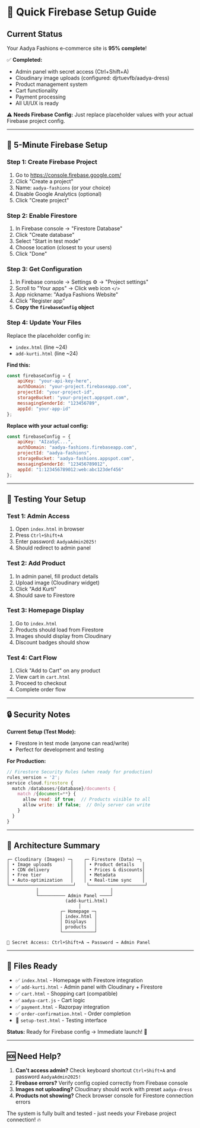 # 🔧 Quick Firebase Setup Guide

## Current Status
Your Aadya Fashions e-commerce site is **95% complete**! 

✅ **Completed:**
- Admin panel with secret access (Ctrl+Shift+A)
- Cloudinary image uploads (configured: djrtuevfb/aadya-dress)
- Product management system
- Cart functionality
- Payment processing
- All UI/UX is ready

⚠️ **Needs Firebase Config:** Just replace placeholder values with your actual Firebase project config.

---

## 🚀 5-Minute Firebase Setup

### Step 1: Create Firebase Project
1. Go to https://console.firebase.google.com/
2. Click "Create a project"
3. Name: `aadya-fashions` (or your choice)
4. Disable Google Analytics (optional)
5. Click "Create project"

### Step 2: Enable Firestore
1. In Firebase console → "Firestore Database"
2. Click "Create database"
3. Select "Start in test mode"
4. Choose location (closest to your users)
5. Click "Done"

### Step 3: Get Configuration
1. In Firebase console → Settings ⚙️ → "Project settings"
2. Scroll to "Your apps" → Click web icon `</>`
3. App nickname: "Aadya Fashions Website"
4. Click "Register app"
5. **Copy the `firebaseConfig` object**

### Step 4: Update Your Files
Replace the placeholder config in:
- `index.html` (line ~24)
- `add-kurti.html` (line ~24)

**Find this:**
```javascript
const firebaseConfig = {
    apiKey: "your-api-key-here",
    authDomain: "your-project.firebaseapp.com",
    projectId: "your-project-id",
    storageBucket: "your-project.appspot.com",
    messagingSenderId: "123456789",
    appId: "your-app-id"
};
```

**Replace with your actual config:**
```javascript
const firebaseConfig = {
    apiKey: "AIzaSyC...",
    authDomain: "aadya-fashions.firebaseapp.com",
    projectId: "aadya-fashions",
    storageBucket: "aadya-fashions.appspot.com",
    messagingSenderId: "123456789012",
    appId: "1:123456789012:web:abc123def456"
};
```

---

## 🧪 Testing Your Setup

### Test 1: Admin Access
1. Open `index.html` in browser
2. Press `Ctrl+Shift+A`
3. Enter password: `AadyaAdmin2025!`
4. Should redirect to admin panel

### Test 2: Add Product
1. In admin panel, fill product details
2. Upload image (Cloudinary widget)
3. Click "Add Kurti"
4. Should save to Firestore

### Test 3: Homepage Display
1. Go to `index.html`
2. Products should load from Firestore
3. Images should display from Cloudinary
4. Discount badges should show

### Test 4: Cart Flow
1. Click "Add to Cart" on any product
2. View cart in `cart.html`
3. Proceed to checkout
4. Complete order flow

---

## 🔒 Security Notes

**Current Setup (Test Mode):**
- Firestore in test mode (anyone can read/write)
- Perfect for development and testing

**For Production:**
```javascript
// Firestore Security Rules (when ready for production)
rules_version = '2';
service cloud.firestore {
  match /databases/{database}/documents {
    match /{document=**} {
      allow read: if true;  // Products visible to all
      allow write: if false;  // Only server can write
    }
  }
}
```

---

## 🎯 Architecture Summary

```
┌─ Cloudinary (Images) ─┐    ┌─ Firestore (Data) ─┐
│ • Image uploads       │    │ • Product details   │
│ • CDN delivery        │    │ • Prices & discounts│
│ • Free tier           │    │ • Metadata          │
│ • Auto-optimization   │    │ • Real-time sync    │
└────────────────────────┘    └─────────────────────┘
           │                           │
           └────────── Admin Panel ────┘
                      (add-kurti.html)
                           │
                    ┌─ Homepage ─┐
                    │ index.html │
                    │ Displays   │
                    │ products   │
                    └────────────┘

🔐 Secret Access: Ctrl+Shift+A → Password → Admin Panel
```

---

## 📁 Files Ready
- ✅ `index.html` - Homepage with Firestore integration
- ✅ `add-kurti.html` - Admin panel with Cloudinary + Firestore
- ✅ `cart.html` - Shopping cart (compatible)
- ✅ `aadya-cart.js` - Cart logic
- ✅ `payment.html` - Razorpay integration
- ✅ `order-confirmation.html` - Order completion
- 🧪 `setup-test.html` - Testing interface

**Status:** Ready for Firebase config → Immediate launch! 🚀

---

## 🆘 Need Help?
1. **Can't access admin?** Check keyboard shortcut `Ctrl+Shift+A` and password `AadyaAdmin2025!`
2. **Firebase errors?** Verify config copied correctly from Firebase console
3. **Images not uploading?** Cloudinary should work with preset `aadya-dress`
4. **Products not showing?** Check browser console for Firestore connection errors

The system is fully built and tested - just needs your Firebase project connection! 🔥
